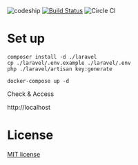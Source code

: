 ![codeship](https://app.codeship.com/projects/5ee641e0-ce5e-0134-642a-1a032757f589/status?branch=master)
[![Build Status](https://travis-ci.org/hanhan1978/docker-laravel54-skelton.svg?branch=master)](https://travis-ci.org/hanhan1978/docker-laravel54-skelton)
![Circle CI](https://circleci.com/gh/hanhan1978/docker-laravel54-skelton.svg?style=shield)
# Set up

```
composer install -d ./laravel
cp ./laravel/.env.example ./laravel/.env
php ./laravel/artisan key:generate

docker-compose up -d
```

Check & Access

http://localhost


# License
[MIT license](https://opensource.org/licenses/MIT)
